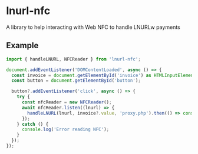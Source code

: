 # lnurl-nfc
A library to help interacting with Web NFC to handle LNURLw payments

## Example
``` typescript
import { handleLNURL, NFCReader } from 'lnurl-nfc';

document.addEventListener('DOMContentLoaded', async () => {
  const invoice = document.getElementById('invoice') as HTMLInputElement;
  const button = document.getElementById('button');

  button?.addEventListener('click', async () => {
    try {
      const nfcReader = new NFCReader();
      await nfcReader.listen((lnurl) => {
        handleLNURL(lnurl, invoice?.value, 'proxy.php').then(() => console.log('done!!'));
      });
    } catch () {
      console.log('Error reading NFC');
    }
  });
});
```
